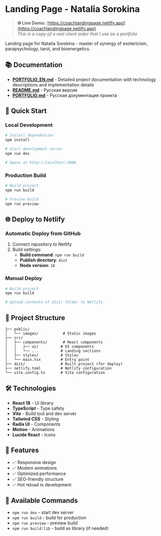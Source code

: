 # Landing Page - Natalia Sorokina

> **🌐 Live Demo:** [https://coachlandingpage.netlify.app](https://coachlandingpage.netlify.app)  
> *This is a copy of a real client order that I use as a portfolio*

Landing page for Natalia Sorokina - master of synergy of esotericism, parapsychology, tarot, and bioenergetics.

## 📚 Documentation

- **[PORTFOLIO_EN.md](./PORTFOLIO_EN.md)** - Detailed project documentation with technology descriptions and implementation details
- **[README.md](./README.md)** - Русская версия
- **[PORTFOLIO.md](./PORTFOLIO.md)** - Русская документация проекта

## 🚀 Quick Start

### Local Development

```bash
# Install dependencies
npm install

# Start development server
npm run dev

# Opens at http://localhost:3000
```

### Production Build

```bash
# Build project
npm run build

# Preview build
npm run preview
```

## 🌐 Deploy to Netlify

### Automatic Deploy from GitHub

1. Connect repository to Netlify
2. Build settings:
   - **Build command**: `npm run build`
   - **Publish directory**: `dist`
   - **Node version**: `18`

### Manual Deploy

```bash
# Build project
npm run build

# Upload contents of dist/ folder to Netlify
```

## 📁 Project Structure

```
├── public/
│   └── images/           # Static images
├── src/
│   ├── components/       # React components
│   │   ├── ui/          # UI components
│   │   └── ...          # Landing sections
│   ├── styles/          # Styles
│   └── main.tsx         # Entry point
├── dist/                # Built project (for deploy)
├── netlify.toml         # Netlify configuration
└── vite.config.ts       # Vite configuration
```

## 🛠 Technologies

- **React 18** - UI library
- **TypeScript** - Type safety
- **Vite** - Build tool and dev server
- **Tailwind CSS** - Styling
- **Radix UI** - Components
- **Motion** - Animations
- **Lucide React** - Icons

## 📝 Features

- ✅ Responsive design
- ✅ Modern animations
- ✅ Optimized performance
- ✅ SEO-friendly structure
- ✅ Hot reload in development

## 🔧 Available Commands

- `npm run dev` - start dev server
- `npm run build` - build for production
- `npm run preview` - preview build
- `npm run build:lib` - build as library (if needed)
